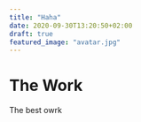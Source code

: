 ```yaml
---
title: "Haha"
date: 2020-09-30T13:20:50+02:00
draft: true
featured_image: "avatar.jpg"
---
```


# The Work

The best owrk
